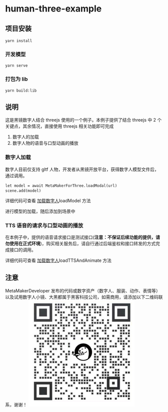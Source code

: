 # human-three-example

## 项目安装

```
yarn install
```

### 开发模型

```
yarn serve
```

### 打包为 lib

```
yarn build:lib
```

## 说明

这是黑镜数字人结合 threejs 使用的一个例子。本例子提供了结合 threejs 中 2 个关键点，其余情况，直接使用 threejs 相关功能即可完成

1. 数字人的加载
2. 数字人物的语音与口型动画的播放

### 数字人加载

数字人目前仅支持 gltf 人物，开发者从黑镜开放平台，获得数字人模型文件后，通过调用。

```
let model = await MetaMakerForThree.loadModal(url)
scene.add(model)
```

详细代码可查看 [加载数字人](./src/lib/metamaker-for-three.js)loadModel 方法

进行模型的加载，随后添加到场景中

### TTS 语音的请求与口型动画的播放

在本例子中，提供的语音请求接口是测试接口(**注意：不保证后续功能的提供，请勿使用在正式环境**)，购买相关服务后，请自行通过后端鉴权和接口转发的方式完成接口的调用。

详细代码可查看 [加载数字人](./src/lib/metamaker-for-three.js)loadTTSAndAnimate 方法

## 注意

MetaMakerDeveloper 发布的代码或数字资产（数字人、服装、动作、表情等）以及试用数字人小镜、大黑都属于黑客科技公司，如需商用，请添加以下二维码联系，谢谢！ ![image](./code.jpg)
